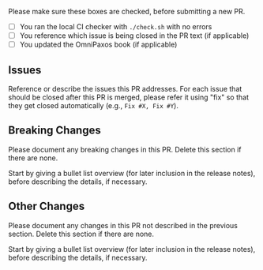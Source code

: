Please make sure these boxes are checked, before submitting a new PR.

- [ ] You ran the local CI checker with `./check.sh` with no errors
- [ ] You reference which issue is being closed in the PR text (if applicable)
- [ ] You updated the OmniPaxos book (if applicable)

## Issues

Reference or describe the issues this PR addresses. For each issue that should be closed after this PR is merged, please refer it using "fix" so that they get closed automatically (e.g., `Fix #X, Fix #Y`).

## Breaking Changes

Please document any breaking changes in this PR. 
Delete this section if there are none.

Start by giving a bullet list overview (for later inclusion in the release notes), before describing the details, if necessary.

## Other Changes

Please document any changes in this PR not described in the previous section.
Delete this section if there are none.

Start by giving a bullet list overview (for later inclusion in the release notes), before describing the details, if necessary.